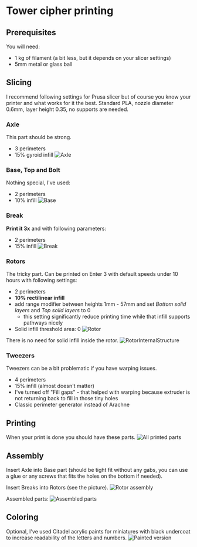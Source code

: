 # Tower cipher printing

## Prerequisites
You will need:
- 1 kg of filament (a bit less, but it depends on your slicer settings)
- 5mm metal or glass ball

## Slicing
I recommend following settings for Prusa slicer but of course you know your printer and what works for it the best.
Standard PLA, nozzle diameter 0.6mm, layer height 0.35, no supports are needed.

### Axle
This part should be strong.
- 3 perimeters
- 15% gyroid infill
![Axle](Axle.png)

### Base, Top and Bolt
Nothing special, I've used:
- 2 perimeters
- 10% infill
![Base](Base.png)

### Break
**Print it 3x** and with following parameters:
- 2 perimeters
- 15% infill
![Break](Break.png)

### Rotors
The tricky part. Can be printed on Enter 3 with default speeds under 10 hours with following settings:
- 2 perimeters
- **10% rectilinear infill**
- add range modifier between heights 1mm - 57mm and set *Bottom solid layers* and *Top solid layers* to 0
  - this setting significantly reduce printing time while that infill supports pathways nicely
- Solid infill threshold area: 0
![Rotor](Rotor.png)

There is no need for solid infill inside the rotor.
![RotorInternalStructure](RotorInternal.png)

### Tweezers
Tweezers can be a bit problematic if you have warping issues.
- 4 perimeters
- 15% infill (almost doesn't matter)
- I've turned off "Fill gaps" - that helped with warping because extruder is not returning back to fill in those tiny holes
- Classic perimeter generator instead of Arachne

## Printing
When your print is done you should have these parts.
![All printed parts](AllPrintedParts.jpg)

## Assembly
Insert Axle into Base part (should be tight fit without any gabs, you can use a glue or any screws that fits the holes on the bottom if needed).

Insert Breaks into Rotors (see the picture).
![Rotor assembly](RotorAssembly.png)

Assembled parts:
![Assembled parts](AssembledParts.jpg)

## Coloring
Optional, I've used Citadel acrylic paints for miniatures with black undercoat to increase readability of the letters and numbers.
![Painted version](Painted.jpg)
